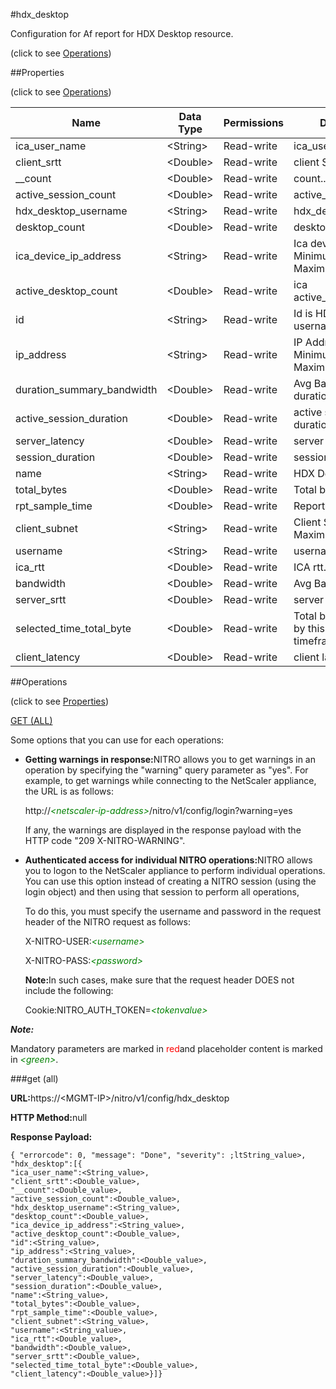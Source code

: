 #hdx_desktop



Configuration for Af report for HDX Desktop resource.

<span>(click to see [Operations](#operations))</span>



##Properties 

<span>(click to see [Operations](#operations))</span>





<table><thead><tr><th>Name</th><th>Data Type</th><th>Permissions</th><th>Description</th></tr></thead><tbody><tr><td>ica_user_name</td><td>&lt;String></td><td>Read-write</td><td>ica_user_name.</td></tr><tr><td>client_srtt</td><td>&lt;Double></td><td>Read-write</td><td>client Smothen RTT..</td></tr><tr><td>__count</td><td>&lt;Double></td><td>Read-write</td><td>count..</td></tr><tr><td>active_session_count</td><td>&lt;Double></td><td>Read-write</td><td>active_session_count..</td></tr><tr><td>hdx_desktop_username</td><td>&lt;String></td><td>Read-write</td><td>hdx_dektop_username.</td></tr><tr><td>desktop_count</td><td>&lt;Double></td><td>Read-write</td><td>desktop_count..</td></tr><tr><td>ica_device_ip_address</td><td>&lt;String></td><td>Read-write</td><td>Ica device IP Address..<br>Minimum length = 1<br>Maximum length = 64</td></tr><tr><td>active_desktop_count</td><td>&lt;Double></td><td>Read-write</td><td>ica active_desktop_count..</td></tr><tr><td>id</td><td>&lt;String></td><td>Read-write</td><td>Id is HDX Desktop username.</td></tr><tr><td>ip_address</td><td>&lt;String></td><td>Read-write</td><td>IP Address..<br>Minimum length = 1<br>Maximum length = 64</td></tr><tr><td>duration_summary_bandwidth</td><td>&lt;Double></td><td>Read-write</td><td>Avg Bandwidth for duration summary..</td></tr><tr><td>active_session_duration</td><td>&lt;Double></td><td>Read-write</td><td>active session duration..</td></tr><tr><td>server_latency</td><td>&lt;Double></td><td>Read-write</td><td>server latency..</td></tr><tr><td>session_duration</td><td>&lt;Double></td><td>Read-write</td><td>session duration..</td></tr><tr><td>name</td><td>&lt;String></td><td>Read-write</td><td>HDX Desktop Name.</td></tr><tr><td>total_bytes</td><td>&lt;Double></td><td>Read-write</td><td>Total bytes..</td></tr><tr><td>rpt_sample_time</td><td>&lt;Double></td><td>Read-write</td><td>Report Sample time..</td></tr><tr><td>client_subnet</td><td>&lt;String></td><td>Read-write</td><td>Client Subnet..<br>Maximum length = 64</td></tr><tr><td>username</td><td>&lt;String></td><td>Read-write</td><td>username.</td></tr><tr><td>ica_rtt</td><td>&lt;Double></td><td>Read-write</td><td>ICA rtt..</td></tr><tr><td>bandwidth</td><td>&lt;Double></td><td>Read-write</td><td>Avg Bandwidth..</td></tr><tr><td>server_srtt</td><td>&lt;Double></td><td>Read-write</td><td>server Smothen RTT..</td></tr><tr><td>selected_time_total_byte</td><td>&lt;Double></td><td>Read-write</td><td>Total bytes accounted by this URL in sampled timeframe..</td></tr><tr><td>client_latency</td><td>&lt;Double></td><td>Read-write</td><td>client latency..</td></tr></tbody></table>

##Operations 

<span>(click to see [Properties](#properties))</span>





[GET (ALL)](#get-all)





Some options that you can use for each operations:

<ul><li><p><b>Getting warnings in response:</b>NITRO allows you to get warnings in an operation by specifying the "warning" query parameter as "yes". For example, to get warnings while connecting to the NetScaler appliance, the URL is as follows:</p><p>http://<span style="color:green;font-style:italic;">&lt;netscaler-ip-address&gt;</span>/nitro/v1/config/login?warning=yes</p><p>If any, the warnings are displayed in the response payload with the HTTP code "209 X-NITRO-WARNING".</p></li><li><p><b>Authenticated access for individual NITRO operations:</b>NITRO allows you to logon to the NetScaler appliance to perform individual operations. You can use this option instead of creating a NITRO session (using the login object) and then using that session to perform all operations,</p><p>To do this, you must specify the username and password in the request header of the NITRO request as follows:</p><p>X-NITRO-USER:<span style="color:green;font-style:italic;">&lt;username&gt;</span></p><p>X-NITRO-PASS:<span style="color:green;font-style:italic;">&lt;password&gt;</span></p><p><b>Note:</b>In such cases, make sure that the request header DOES not include the following:</p><p>Cookie:NITRO_AUTH_TOKEN=<span style="color:green;font-style:italic;">&lt;tokenvalue&gt;</span></p></li></ul>







***Note:*** 

Mandatory parameters are marked in <span style="color:#FF0000;">red</span>and placeholder content is marked in <span style="color:green;font-style:italic">&lt;green&gt;</span>.



###get (all)







<b>URL:</b>https://&lt;MGMT-IP&gt;/nitro/v1/config/hdx_desktop

<b>HTTP Method:</b>null

<b>Response Payload: </b>
```
{ "errorcode": 0, "message": "Done", "severity": ;ltString_value>, "hdx_desktop":[{
"ica_user_name":<String_value>,
"client_srtt":<Double_value>,
"__count":<Double_value>,
"active_session_count":<Double_value>,
"hdx_desktop_username":<String_value>,
"desktop_count":<Double_value>,
"ica_device_ip_address":<String_value>,
"active_desktop_count":<Double_value>,
"id":<String_value>,
"ip_address":<String_value>,
"duration_summary_bandwidth":<Double_value>,
"active_session_duration":<Double_value>,
"server_latency":<Double_value>,
"session_duration":<Double_value>,
"name":<String_value>,
"total_bytes":<Double_value>,
"rpt_sample_time":<Double_value>,
"client_subnet":<String_value>,
"username":<String_value>,
"ica_rtt":<Double_value>,
"bandwidth":<Double_value>,
"server_srtt":<Double_value>,
"selected_time_total_byte":<Double_value>,
"client_latency":<Double_value>}]}
```







